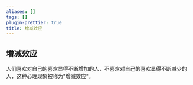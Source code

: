 ```yaml
---
aliases: []
tags: []
plugin-prettier: true
title: 增减效应
---
```


## 增减效应

人们喜欢对自己的喜欢显得不断增加的人，不喜欢对自己的喜欢显得不断减少的人，这种心理现象被称为"增减效应"。
